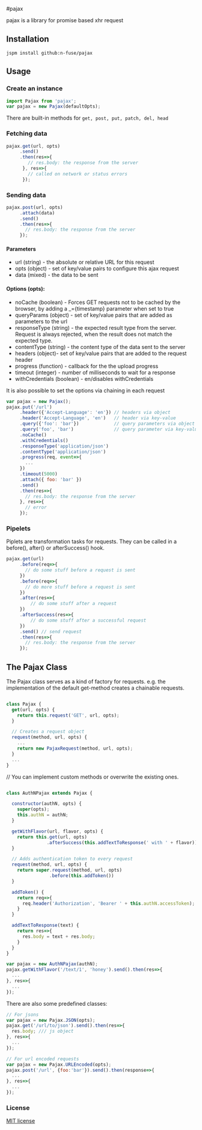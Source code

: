 #pajax

pajax is a library for promise based xhr request

## Installation
```
jspm install github:n-fuse/pajax
```

## Usage

### Create an instance

```javascript
import Pajax from 'pajax';
var pajax = new Pajax(defaultOpts);
```

There are built-in methods for `get, post, put, patch, del, head`

### Fetching data

```javascript
pajax.get(url, opts)
     .send()
     .then(res=>{
        // res.body: the response from the server
      }, res=>{
        // called on network or status errors
      });
```

### Sending data

```javascript
pajax.post(url, opts)
     .attach(data)
     .send()
     .then(res=>{
       // res.body: the response from the server
     });
```

#### Parameters

- url (string) - the absolute or relative URL for this request
- opts (object) - set of key/value pairs to configure this ajax request
- data (mixed) - the data to be sent

#### Options (opts):

- noCache (boolean) - Forces GET requests not to be cached by the browser, by adding a _={timestamp} parameter when set to true
- queryParams (object) - set of key/value pairs that are added as parameters to the url
- responseType (string) - the expected result type from the server. Request is always rejected, when the result does not match the expected type.
- contentType (string) - the content type of the data sent to the server
- headers (object)- set of key/value pairs that are added to the request header
- progress (function) - callback for the the upload progress
- timeout (integer) - number of milliseconds to wait for a response
- withCredentials (boolean) - en/disables withCredentials


It is also possible to set the options via chaining in each request

```javascript
var pajax = new Pajax();
pajax.put('/url')
     .header({'Accept-Language': 'en'}) // headers via object
     .header('Accept-Language', 'en')   // header via key-value
     .query({'foo': 'bar'})             // query parameters via object
     .query('foo', 'bar')               // query parameter via key-value
     .noCache()
     .withCredentials()
     .responseType('application/json')
     .contentType('application/json')
     .progress(req, event=>{
       ...
     })
     .timeout(5000)
     .attach({ foo: 'bar' })
     .send()
     .then(res=>{
       // res.body: the response from the server
     }, res=>{
       // error
     });
 ```

### Pipelets

Piplets are transformation tasks for requests.
They can be called in a before(), after() or afterSuccess() hook.

```javascript
pajax.get(url)
     .before(req=>{
       // do some stuff before a request is sent
     })
     .before(req=>{
       // do more stuff before a request is sent
     })
     .after(res=>{
         // do some stuff after a request
     })
     .afterSuccess(res=>{
         // do some stuff after a successful request
     })
     .send() // send request
     .then(res=>{
       // res.body: the response from the server
     });
```

## The Pajax Class

The Pajax class serves as a kind of factory for requests.
e.g. the implementation of the default get-method creates a chainable requests.

``` javascript

class Pajax {
  get(url, opts) {
    return this.request('GET', url, opts);
  }

  // Creates a request object
  request(method, url, opts) {
    ...
    return new PajaxRequest(method, url, opts);
  }
  ...
}

```

// You can implement custom methods or overwrite the existing ones.
```javascript

class AuthNPajax extends Pajax {

  constructor(authN, opts) {
    super(opts);
    this.authN = authN;
  }

  getWithFlavor(url, flavor, opts) {
    return this.get(url, opts)
               .afterSuccess(this.addTextToResponse(' with ' + flavor));
  }

  // Adds authentication token to every request
  request(method, url, opts) {
    return super.request(method, url, opts)
                .before(this.addToken())
  }

  addToken() {
    return req=>{
      req.header('Authorization', 'Bearer ' + this.authN.accessToken);
    }
  }

  addTextToResponse(text) {
    return res=>{
      res.body = text + res.body;
    }
  }
}

var pajax = new AuthNPajax(authN);
pajax.getWithFlavor('/text/1', 'honey').send().then(res=>{
  ...
}, res=>{
  ...
});
```

There are also some predefined classes:

```javascript
// For jsons
var pajax = new Pajax.JSON(opts);
pajax.get('/url/to/json').send().then(res=>{
  res.body; /// js object
}, res=>{
  ...
});
```

```javascript
// For url encoded requests
var pajax = new Pajax.URLEncoded(opts);
pajax.post('/url', {foo:'bar'}).send().then(response=>{
  ...
}, res=>{
  ...
});
```

### License

[MIT license](LICENSE.txt)
